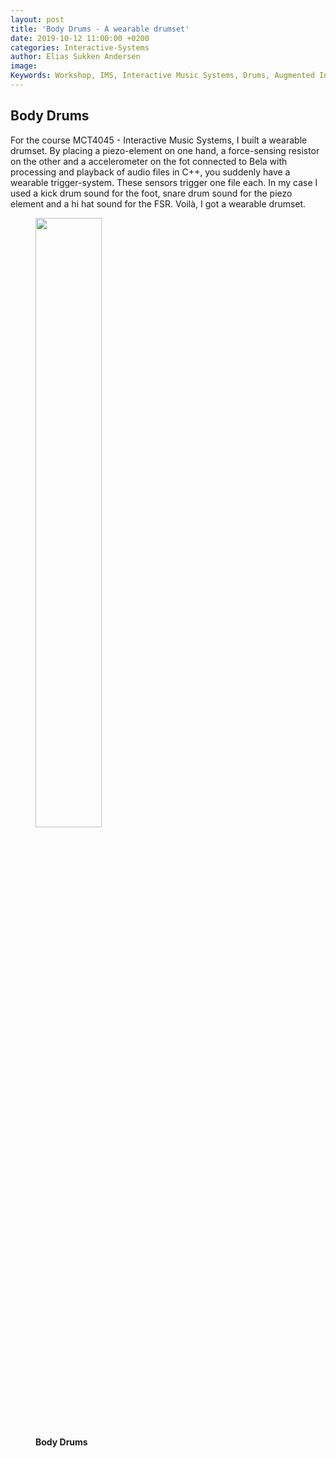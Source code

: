 ```yaml
---
layout: post
title: 'Body Drums - A wearable drumset'
date: 2019-10-12 11:00:00 +0200
categories: Interactive-Systems
author: Elias Sukken Andersen
image: 
Keywords: Workshop, IMS, Interactive Music Systems, Drums, Augmented Instrument, C++, Bela
---
```


## Body Drums 
For the course MCT4045 - Interactive Music Systems, I built a wearable drumset.
By placing a piezo-element on one hand, a force-sensing resistor on the other and a accelerometer on the fot connected to Bela with processing and playback of audio files in C++, you suddenly have a wearable trigger-system. These sensors trigger one file each. In my case I used a kick drum sound for the foot, snare drum sound for the piezo element and a hi hat sound for the FSR. Voilà, I got a wearable drumset.

<figure>
<img src="/assets/img/Elias/Body_Drums.jpg" width = "50%" align="center" />
<figcaption><strong>Body Drums</strong></figcaption>
</figure>

